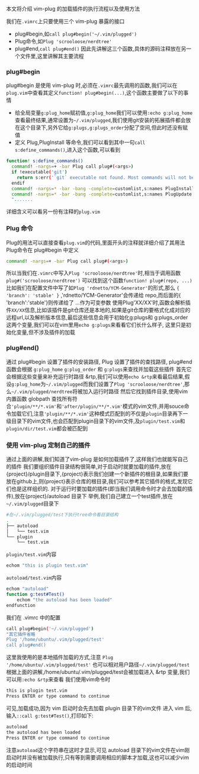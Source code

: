 本文将介绍 vim-plug 的加载插件的执行流程以及使用方法

我们在`.vimrc`上只要使用三个 vim-plug 暴露的接口
* plug#begin,如`call plug#begin('~/.vim/plugged')`
* Plug命令,如`Plug 'scrooloose/nerdtree'`
* plug#end,`call plug#end()`
因此先讲解这三个函数,具体的源码注释放在另一个文件里,这里讲解其主要流程
###  plug#begin
plug#begin 是使用 vim-plug 时,必须在`.vimrc`最先调用的函数,我们可以在`plug.vim`中查看其定义`function! plug#begin(...)`,这个函数主要做了以下的事情
* 给全局变量`g:plug_home`赋初值,`g:plug_home`我们可以使用`:echo g:plug_home`查看最终结果,通常设置为`~/.vim/plugged`,我们使用git安装的拓展插件都会放在这个目录下,另外它给`g:plugs,g:plugs_order`分配了空间,但此时还没有赋值
* 定义 Plug,PlugInstall 等命令,我们可以看到其中一句`call s:define_commands()`,进入这个函数,可以看到
```bash
function! s:define_commands()                                                                                             
  command! -nargs=+ -bar Plug call plug#(<args>) 
  if !executable('git')
    return s:err('`git` executable not found. Most commands will not be available. To suppress this message, prepend `silent!` to `call plug#begin(...)`.')
  endif
  command! -nargs=* -bar -bang -complete=customlist,s:names PlugInstall call s:install(<bang>0, [<f-args>])
  command! -nargs=* -bar -bang -complete=customlist,s:names PlugUpdate  call s:update(<bang>0, [<f-args>])
  ".......
```
详细含义可以看另一份有注释的`plug.vim`
### Plug 命令
Plug的用法可以直接查看`plug.vim`的代码,里面开头的注释就详细介绍了其用法
Plug命令在 plug#begin 中定义
```bash
command! -nargs=+ -bar Plug call plug#(<args>)
```
所以当我们在`.vimrc`中写入`Plug 'scrooloose/nerdtree'`时,相当于调用函数`plug#('scrooloose/nerdtree')`
可以找到这个函数`function! plug#(repo, ...)`
比如我们在配置文件中写了如`Plug 'rdnetto/YCM-Generator'`的形式,那么 `{ 'branch': 'stable' }` ,'rdnetto/YCM-Generator'会传递给 repo,而后面的{ 'branch':'stable'}则传递给了 ...作为可变参数
使用Plug'XX/XX'时,函数会解析插件`XX/XX`信息,比如该插件是git仓库还是本地的,如果是git仓库的要格式化成对应的远程url,以及解析版本信息,最后这些信息会用于初始化g:plugs和 g:plugs_order 这两个变量,我们可以在vim里用`echo g:plugs`来看看它们长什么样子, 这里只是初始化变量,但不涉及插件的加载

### plug#end()
通过 plug#begin 设置了插件的安装路径, Plug 设置了插件的查找路径, plug#end 函数会根据 `g:plug_home` `g:plug_order` 和 `g:plugs`来查找并加载这些插件
首先它会根据这些变量来补充运行时路径 &rtp,我们可以使用`echo &rtp`来看最后结果,假设`g:plug_home`为`~/.vim/plugged`而我们设置了`Plug 'scrooloose/nerdtree'`,那么`~/.vim/plugged/nerdtree`将被加入运行时路径
然后它找到插件目录,使用vim内置函数 globpath 查找所有符合`'plugin/**/*.vim'`和`'after/plugin/**/*.vim'`模式的vim文件,并用souce命令加载它们,注意`'plugin/**/*.vim'`这种模式匹配到的不仅是`plugin`目录再下一级目录下的vim文件,也会匹配到plugin目录下的vim文件,及`plugin/test.vim`和`plugin/dir/test.vim`都会被匹配到

### 使用 vim-plug 定制自己的插件
通过上面的讲解,我们知道了vim-plug 是如何加载插件了,这样我们也就能写自己的插件
我们要组织插件目录结构很简单,对于启动时就要加载的插件,放在{project}/plugin目录下,{project}表示我们创建一个新插件的根目录,如果我们要放在github上,则{project}表示仓库的根目录,我们可以参考其它插件的格式,发现它们也是这样组织的.
对于运行时要加载的插件(即当我们调用命令时才会去加载的插件),放在{project}/autoload 目录下
举例,我们自己建立一个test插件,放在`~/.vim/plugged`目录下
```bash
#在~/.vim/plugged/test下执行tree命令看目录结构
.
├── autoload
│   └── test.vim
└── plugin
    └── test.vim
```
`plugin/test.vim`内容
```bash
echom "this is plugin test.vim"
```

`autoload/test.vim`内容
```bash
echom "autoload"
function g:test#Test()
    echom "the autoload has been loaded"
endfunction
```
我们在 .vimrc 中的配置
```bash
call plug#begin('~/.vim/plugged')
"其它插件省略
Plug '/home/ubuntu/.vim/plugged/test'
call plug#end()
```
这里我使用的是本地插件加载的方式,注意 `Plug '/home/ubuntu/.vim/plugged/test'` 也可以相对用户路径`~/.vim/plugged/test`
根据上面的讲解,/home/ubuntu/.vim/plugged/test会被加载进入 &rtp 变量,我们可以用`:echo &rtp`来查看
我们使用vim命令时
```bash
this is plugin test.vim
Press ENTER or type command to continue
```
可见,加载成功,因为 vim 启动时会先去加载 plugin 目录下的vim文件
进入 vim 后,输入`::call g:test#Test()`,打印如下:
```bash
autoload
the autoload has been loaded
Press ENTER or type command to continue
```
注意`autoload`这个字符串在这时才显示,可见 autoload 目录下的vim文件在vim刚启动时并没有被加载执行,只有等到需要调用相应的脚本才加载,这也可以减少vim的启动时间
